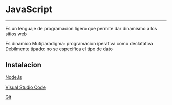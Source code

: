 # JavaScript

***
Es un lenguaje de programacion ligero que permite dar dinamismo a los sitios web

Es dinamico
Mutiparadigma: programacion iperativa como declatativa
Debilmente tipado: no se especifica el tipo de dato


## Instalacion

[NodeJs](https://nodejs.org/en)

[Visual Studio Code](https://code.visualstudio.com/)

[Git](https://git-scm.com/downloads)